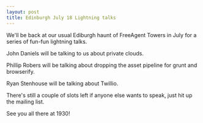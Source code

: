 ```yaml
---
layout: post
title: Edinburgh July 18 Lightning talks
---
```


We'll be back at our usual Ediburgh haunt of FreeAgent Towers in July for a series of fun-fun lightning talks.

John Daniels will be talking to us about private clouds.

Phillip Robers will be talking about dropping the asset pipeline for grunt and browserify.

Ryan Stenhouse will be talking about Twillio.

There's still a couple of slots left if anyone else wants to speak, just hit up the mailing list.

See you all there at 1930!
